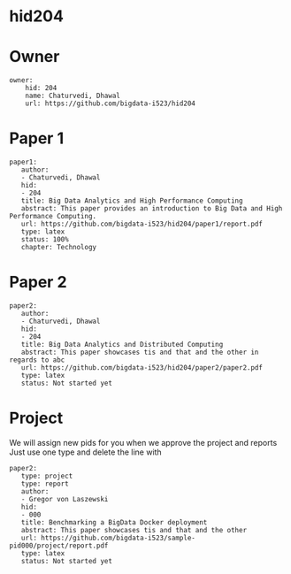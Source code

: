 # hid204

# Owner

```
owner:
    hid: 204
    name: Chaturvedi, Dhawal
    url: https://github.com/bigdata-i523/hid204
```

# Paper 1

```
paper1: 
   author: 
   - Chaturvedi, Dhawal
   hid:
   - 204
   title: Big Data Analytics and High Performance Computing
   abstract: This paper provides an introduction to Big Data and High Performance Computing.
   url: https://github.com/bigdata-i523/hid204/paper1/report.pdf
   type: latex
   status: 100%
   chapter: Technology
```
   
# Paper 2

```
paper2:
   author: 
   - Chaturvedi, Dhawal
   hid:
   - 204
   title: Big Data Analytics and Distributed Computing
   abstract: This paper showcases tis and that and the other in regards to abc
   url: https://github.com/bigdata-i523/hid204/paper2/paper2.pdf   
   type: latex
   status: Not started yet
```

# Project 

We will assign new pids for you when we approve the project and reports   
Just use one type and delete the line with 

```
paper2:
   type: project
   type: report
   author: 
   - Gregor von Laszewski
   hid:
   - 000
   title: Benchmarking a BigData Docker deployment
   abstract: This paper showcases tis and that and the other 
   url: https://github.com/bigdata-i523/sample-pid000/project/report.pdf
   type: latex
   status: Not started yet
```
   
